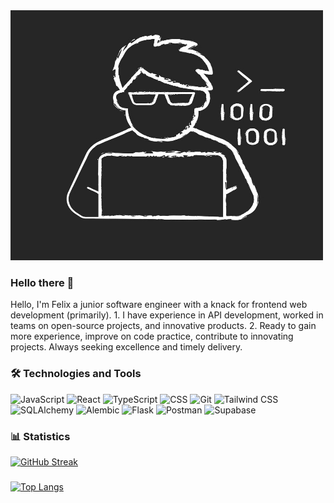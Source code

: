 <img src="./avatar.jpg" alt="normal avatar" width="500" height="400">

### Hello there 👋

Hello, I'm Felix a junior software engineer with a knack for frontend web development (primarily). 
    1. I have experience in API development, worked in teams on open-source projects,  and innovative products. 
    2. Ready to gain more experience, improve on code practice, contribute to innovating projects. Always seeking excellence and timely delivery.

### 🛠️ Technologies and Tools

![JavaScript](https://img.shields.io/badge/JavaScript-F7DF1E?style=flat-square&logo=javascript&logoColor=black)
![React](https://img.shields.io/badge/React-61DAFB?style=flat-square&logo=react&logoColor=white)
![TypeScript](https://badges.frapsoft.com/typescript/love/typescript.png?v=101)
![CSS](https://img.shields.io/badge/CSS-1572B6?style=flat-square&logo=css3&logoColor=white)
![Git](https://img.shields.io/badge/Git-F05032?style=flat-square&logo=git&logoColor=white)
![Tailwind CSS](https://img.shields.io/badge/Tailwind%20CSS-38B2AC?style=flat-square&logo=tailwind-css&logoColor=white)
![SQLAlchemy](https://img.shields.io/badge/SQLAlchemy-306998?style=flat-square&logo=sqlalchemy&logoColor=white)
![Alembic](https://img.shields.io/badge/Alembic-4EAF57?style=flat-square&logo=alembic&logoColor=white)
![Flask](https://img.shields.io/badge/Flask-000000?style=flat-square&logo=flask&logoColor=white)
![Postman](https://img.shields.io/badge/Postman-View%20Collection-blue?logo=postman)
![Supabase](https://shields.io/badge/supabase-black?logo=supabase&style=for-the-badge)

### 📊 Statistics

[![GitHub Streak](http://github-readme-streak-stats.herokuapp.com?user=felix-okeyo&theme=dark&background=000000)](https://git.io/streak-stats)

### 
[![Top Langs](https://github-readme-stats.vercel.app/api/top-langs/?username=felix-okeyo&layout=compact&theme=vision-friendly-dark)](https://github.com/anuraghazra/github-readme-stats)

